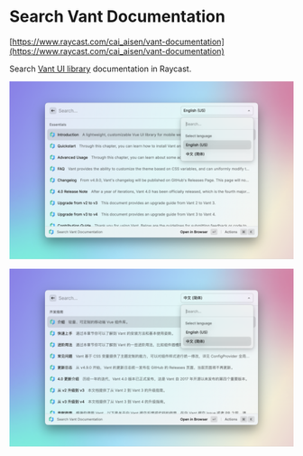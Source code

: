 # Search Vant Documentation

[https://www.raycast.com/cai_aisen/vant-documentation](https://www.raycast.com/cai_aisen/vant-documentation)

Search [Vant UI library](https://vant.pro/vant/#/en-US/home) documentation in Raycast.

![vant-documentation-1.png](./metadata/vant-documentation-1.png)

![vant-documentation-2.png](./metadata/vant-documentation-2.png)
